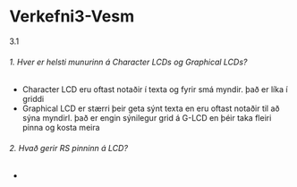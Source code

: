 # Verkefni3-Vesm
3.1
###### 1. Hver er helsti munurinn á Character LCDs og Graphical LCDs?
  *  Character LCD eru oftast notaðir í texta og fyrir smá myndir. það er líka í griddi
  *  Graphical LCD er stærri þeir geta sýnt texta en eru oftast notaðir til að sýna myndirl. það er engin sýnilegur grid á G-LCD en þéir taka fleiri pinna og kosta meira
###### 2. Hvað gerir RS pinninn á LCD?
  *  

